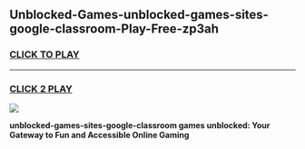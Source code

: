 
## Unblocked-Games-unblocked-games-sites-google-classroom-Play-Free-zp3ah
<h3>
<a href="https://premium76.site?title=unblocked-games-sites-google-classroom&ref=10A">CLICK TO PLAY</a></h3>
<hr>

<h3>
<a href="https://premium76.site?title=unblocked-games-sites-google-classroom&ref=10A">CLICK 2 PLAY</a>
  
</h3>

<a href="https://premium76.site?title=unblocked-games-sites-google-classroom&ref=10A"><img src="https://clearcache.store/games.png"></a>


**unblocked-games-sites-google-classroom games unblocked: Your Gateway to Fun and Accessible Online Gaming**
